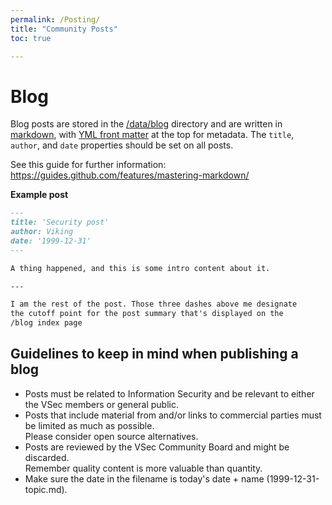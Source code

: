 ```yaml
---
permalink: /Posting/
title: "Community Posts"
toc: true

---
```

# Blog

Blog posts are stored in the [/data/blog](/data/blog) directory and are written in [markdown](https://docs.github.com/en/github/writing-on-github/basic-writing-and-formatting-syntax), with [YML front matter](https://jekyllrb.com/docs/front-matter/) at the top for metadata. The `title`, `author`, and `date` properties should be set on all posts.

See this guide for further information: https://guides.github.com/features/mastering-markdown/

**Example post**

```markdown
---
title: 'Security post'
author: Viking
date: '1999-12-31'
---

A thing happened, and this is some intro content about it.

---

I am the rest of the post. Those three dashes above me designate
the cutoff point for the post summary that's displayed on the
/blog index page
```

## Guidelines to keep in mind when publishing a blog

- Posts must be related to Information Security and be relevant to either the VSec members or general public.
- Posts that include material from and/or links to commercial parties must be limited as much as possible.  
  Please consider open source alternatives.
- Posts are reviewed by the VSec Community Board and might be discarded.  
  Remember quality content is more valuable than quantity. 
- Make sure the date in the filename is today's date + name (1999-12-31-topic.md).